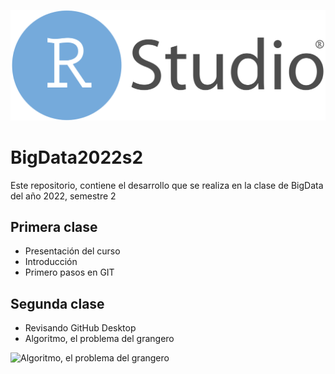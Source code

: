 ![Imagen de la clase](https://github.com/amarufd/BigData2022s2/blob/main/afernandez-client-config.png)


# BigData2022s2
Este repositorio, contiene el desarrollo que se realiza en la clase de BigData del año 2022, semestre 2

## Primera clase
* Presentación del curso
* Introducción
* Primero pasos en GIT

## Segunda clase
* Revisando GitHub Desktop
* Algoritmo, el problema del grangero

![Algoritmo, el problema del grangero](https://github.com/amarufd/BigData2022s2/blob/main/Diagrama%20sin%20t%C3%ADtulo.drawio.svg)